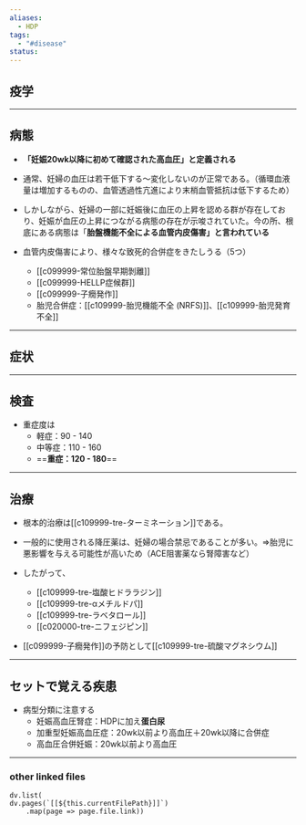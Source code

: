 ```yaml
---
aliases:
  - HDP
tags:
  - "#disease"
status:
---
```

## 疫学
---
## 病態
- **「妊娠20wk以降に初めて確認された高血圧」と定義される**
- 通常、妊婦の血圧は若干低下する～変化しないのが正常である。（循環血液量は増加するものの、血管透過性亢進により末梢血管抵抗は低下するため）
- しかしながら、妊婦の一部に妊娠後に血圧の上昇を認める群が存在しており、妊娠が血圧の上昇につながる病態の存在が示唆されていた。今の所、根底にある病態は「**胎盤機能不全による血管内皮傷害」と言われている**

- 血管内皮傷害により、様々な致死的合併症をきたしうる（5つ）
	- [[c099999-常位胎盤早期剝離]]
	- [[c099999-HELLP症候群]]
	- [[c099999-子癇発作]]
	- 胎児合併症：[[c109999-胎児機能不全 (NRFS)]]、[[c109999-胎児発育不全]]
---
## 症状
---
## 検査
- 重症度は
	- 軽症：90 - 140
	- 中等症：110 - 160
	- ==**重症：120 - 180**==
---
## 治療
- 根本的治療は[[c109999-tre-ターミネーション]]である。

- 一般的に使用される降圧薬は、妊婦の場合禁忌であることが多い。⇒胎児に悪影響を与える可能性が高いため（ACE阻害薬なら腎障害など）
- したがって、
	- [[c109999-tre-塩酸ヒドララジン]]
	- [[c109999-tre-αメチルドパ]]
	- [[c109999-tre-ラベタロール]]
	- [[c020000-tre-ニフェジピン]]
- [[c099999-子癇発作]]の予防として[[c109999-tre-硫酸マグネシウム]]
---
## セットで覚える疾患
- 病型分類に注意する
	- 妊娠高血圧腎症：HDPに加え**蛋白尿**
	- 加重型妊娠高血圧症：20wk以前より高血圧＋20wk以降に合併症
	- 高血圧合併妊娠：20wk以前より高血圧
---
### other linked files
```dataviewjs
dv.list(
dv.pages(`[[${this.currentFilePath}]]`)
	.map(page => page.file.link))
```
